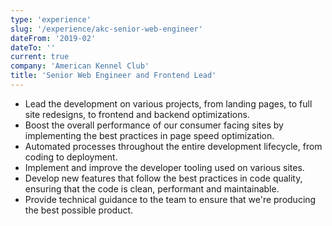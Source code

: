 ```yaml
---
type: 'experience'
slug: '/experience/akc-senior-web-engineer'
dateFrom: '2019-02'
dateTo: ''
current: true
company: 'American Kennel Club'
title: 'Senior Web Engineer and Frontend Lead'
---
```


- Lead the development on various projects, from landing pages, to full site redesigns, to frontend and backend optimizations.
- Boost the overall performance of our consumer facing sites by implementing the best practices in page speed optimization.
- Automated processes throughout the entire development lifecycle, from coding to deployment.
- Implement and improve the developer tooling used on various sites.
- Develop new features that follow the best practices in code quality, ensuring that the code is clean, performant and maintainable.
- Provide technical guidance to the team to ensure that we're producing the best possible product.
